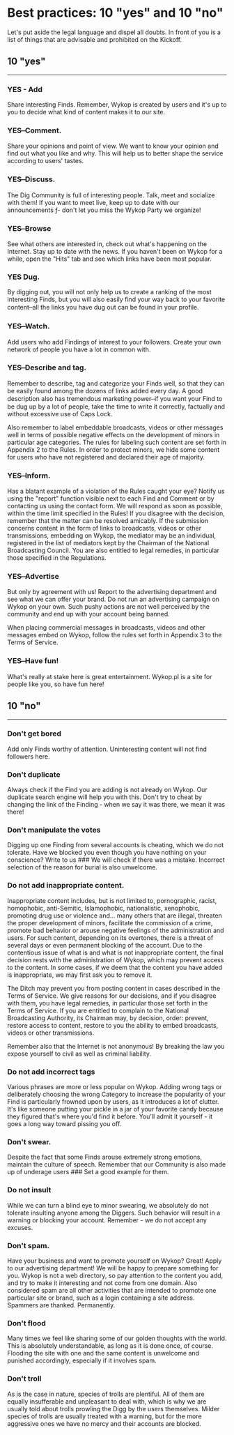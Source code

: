   Best practices: 10 "yes" and 10 "no"
===================================

 Let's put aside the legal language and dispel all doubts. In front of you is a list of things that are advisable and prohibited on the Kickoff.

 10 "yes"
--------

 

---

 ### YES - Add

 Share interesting Finds. Remember, Wykop is created by users and it's up to you to decide what kind of content makes it to our site.

 ### YES ̶ Comment.

 Share your opinions and point of view. We want to know your opinion and find out what you like and why. This will help us to better shape the service according to users' tastes.

 ### YES ̶ Discuss.

 The Dig Community is full of interesting people. Talk, meet and socialize with them! If you want to meet live, keep up to date with our announcements ƒ- don't let you miss the Wykop Party we organize!

 ### YES ̶ Browse

 See what others are interested in, check out what's happening on the Internet. Stay up to date with the news. If you haven't been on Wykop for a while, open the "Hits" tab and see which links have been most popular.

 ### YES Dug.

 By digging out, you will not only help us to create a ranking of the most interesting Finds, but you will also easily find your way back to your favorite content ̶ all the links you have dug out can be found in your profile.

 ### YES ̶ Watch.

 Add users who add Findings of interest to your followers. Create your own network of people you have a lot in common with.

 ### YES ̶ Describe and tag.

 Remember to describe, tag and categorize your Finds well, so that they can be easily found among the dozens of links added every day. A good description also has tremendous marketing power ̶ if you want your Find to be dug up by a lot of people, take the time to write it correctly, factually and without excessive use of Caps Lock.

 Also remember to label embeddable broadcasts, videos or other messages well in terms of possible negative effects on the development of minors in particular age categories. The rules for labeling such content are set forth in Appendix 2 to the Rules. In order to protect minors, we hide some content for users who have not registered and declared their age of majority.

 ### YES ̶ Inform.

 Has a blatant example of a violation of the Rules caught your eye? Notify us using the "report" function visible next to each Find and Comment or by contacting us using the contact form. We will respond as soon as possible, within the time limit specified in the Rules! If you disagree with the decision, remember that the matter can be resolved amicably. If the submission concerns content in the form of links to broadcasts, videos or other transmissions, embedding on Wykop, the mediator may be an individual, registered in the list of mediators kept by the Chairman of the National Broadcasting Council. You are also entitled to legal remedies, in particular those specified in the Regulations.

 ### YES ̶ Advertise

 But only by agreement with us! Report to the advertising department and see what we can offer your brand. Do not run an advertising campaign on Wykop on your own. Such pushy actions are not well perceived by the community and end up with your account being banned.

 When placing commercial messages in broadcasts, videos and other messages embed on Wykop, follow the rules set forth in Appendix 3 to the Terms of Service.

 ### YES ̶ Have fun!

 What's really at stake here is great entertainment. Wykop.pl is a site for people like you, so have fun here!

 10 "no"
--------

 

---

 ### Don't get bored

 Add only Finds worthy of attention. Uninteresting content will not find followers here.

 ### Don't duplicate

 Always check if the Find you are adding is not already on Wykop. Our duplicate search engine will help you with this. Don't try to cheat by changing the link of the Finding - when we say it was there, we mean it was there!

 ### Don't manipulate the votes

 Digging up one Finding from several accounts is cheating, which we do not tolerate. Have we blocked you even though you have nothing on your conscience? Write to us ### We will check if there was a mistake. Incorrect selection of the reason for burial is also unwelcome.

 ### Do not add inappropriate content.

 Inappropriate content includes, but is not limited to, pornographic, racist, homophobic, anti-Semitic, Islamophobic, nationalistic, xenophobic, promoting drug use or violence and... many others that are illegal, threaten the proper development of minors, facilitate the commission of a crime, promote bad behavior or arouse negative feelings of the administration and users. For such content, depending on its overtones, there is a threat of several days or even permanent blocking of the account. Due to the contentious issue of what is and what is not inappropriate content, the final decision rests with the administration of Wykop, which may prevent access to the content. In some cases, if we deem that the content you have added is inappropriate, we may first ask you to remove it.

 The Ditch may prevent you from posting content in cases described in the Terms of Service. We give reasons for our decisions, and if you disagree with them, you have legal remedies, in particular those set forth in the Terms of Service. If you are entitled to complain to the National Broadcasting Authority, its Chairman may, by decision, order: prevent, restore access to content, restore to you the ability to embed broadcasts, videos or other transmissions.

 Remember also that the Internet is not anonymous! By breaking the law you expose yourself to civil as well as criminal liability.

 ### Do not add incorrect tags

 Various phrases are more or less popular on Wykop. Adding wrong tags or deliberately choosing the wrong Category to increase the popularity of your Find is particularly frowned upon by users, as it introduces a lot of clutter. It's like someone putting your pickle in a jar of your favorite candy because they figured that's where you'd find it before. You'll admit it yourself - it goes a long way toward pissing you off.

 ### Don't swear.

 Despite the fact that some Finds arouse extremely strong emotions, maintain the culture of speech. Remember that our Community is also made up of underage users ### Set a good example for them.

 ### Do not insult

 While we can turn a blind eye to minor swearing, we absolutely do not tolerate insulting anyone among the Diggers. Such behavior will result in a warning or blocking your account. Remember - we do not accept any excuses.

 ### Don't spam.

 Have your business and want to promote yourself on Wykop? Great! Apply to our advertising department! We will be happy to prepare something for you. Wykop is not a web directory, so pay attention to the content you add, and try to make it interesting and not come from one domain. Also considered spam are all other activities that are intended to promote one particular site or brand, such as a login containing a site address. Spammers are thanked. Permanently.

 ### Don't flood

 Many times we feel like sharing some of our golden thoughts with the world. This is absolutely understandable, as long as it is done once, of course. Flooding the site with one and the same content is unwelcome and punished accordingly, especially if it involves spam.

 ### Don't troll

 As is the case in nature, species of trolls are plentiful. All of them are equally insufferable and unpleasant to deal with, which is why we are usually told about trolls prowling the Digg by the users themselves. Milder species of trolls are usually treated with a warning, but for the more aggressive ones we have no mercy and their accounts are blocked.

   